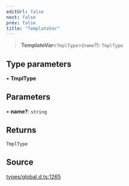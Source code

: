 ```yaml
---
editUrl: false
next: false
prev: false
title: "TemplateVar"
---
```


> **TemplateVar**\<`TmplType`\>(`name`?): `TmplType`

## Type parameters

• **TmplType**

## Parameters

• **name?**: `string`

## Returns

`TmplType`

## Source

[types/global.d.ts:1265](https://github.com/algorandfoundation/tealscript/blob/e015f8b0/types/global.d.ts#L1265)
